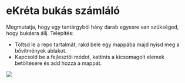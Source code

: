 # eKréta bukás számláló
Megmutatja, hogy egy tantárgyból hány darab egyesre van szükséged, hogy bukásra állj.
Telepítés:
- Töltsd le a repo tartalmát, rakd bele egy mappába majd nyisd meg a bővítmények ablakot.
- Kapcsold be a fejlesztői módot, kattints a kicsomagolt elemek betöltésére és add hozzá a mappát.

<img src="https://cdn.discordapp.com/attachments/794612165947949072/951200022471520296/Nevtelen.png">
